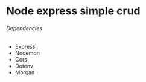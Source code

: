 # Node express simple crud

<h6>Dependencies</h6>
<ul>
    <li>Express</li>
    <li>Nodemon</li>
    <li>Cors</li>
    <li>Dotenv</li>
    <li>Morgan</li>
</ul>